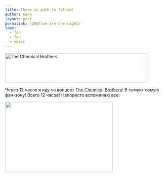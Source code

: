 ```yaml
---
title: There is path to follow!
author: Genn
layout: post
permalink: /2007/we-are-the-night/
tags:
  - fan
  - fun
  - music
---
```

<img src='http://mega.genn.org/=^_^=/uploads/2007/10/tcb.gif' alt='The Chemical Brothers' width="460" height="95" style="padding-bottom: 15px;" />  
Через 12 часов я иду на <a href="http://www.last.fm/event/290924" target="_blank">концерт</a> <a href="http://www.thechemicalbrothers.com/" target="_blank">The Chemical Brothers</a>! В самую-самую фан-зону! Всего 12 часов! Напористо вспоминаю все:  
<!--more-->

  
[<img src="http://imagegen.last.fm/lastfmplain/recenttracks/pandaportal.gif" border="0" width="348" height="228" />][1]

 [1]: http://www.last.fm/user/pandaportal/?chartstyle=lastfmplain
